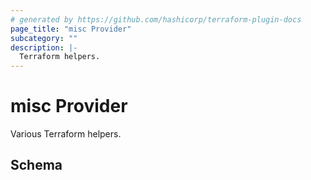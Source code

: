 ```yaml
---
# generated by https://github.com/hashicorp/terraform-plugin-docs
page_title: "misc Provider"
subcategory: ""
description: |-
  Terraform helpers.
---
```


# misc Provider

Various Terraform helpers.



<!-- schema generated by tfplugindocs -->
## Schema

